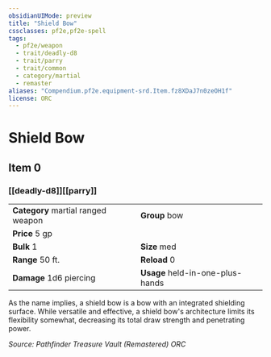 ```yaml
---
obsidianUIMode: preview
title: "Shield Bow"
cssclasses: pf2e,pf2e-spell
tags:
  - pf2e/weapon
  - trait/deadly-d8
  - trait/parry
  - trait/common
  - category/martial
  - remaster
aliases: "Compendium.pf2e.equipment-srd.Item.fz8XDaJ7n0zeOH1f"
license: ORC
---
```

# Shield Bow
## Item 0
### [[deadly-d8]][[parry]]

|  |  |
| -- | -- |
| **Category** martial ranged weapon | **Group** bow |
| **Price** 5 gp |  |
| **Bulk** 1 | **Size** med |
|**Range** 50 ft.| **Reload** 0|
| **Damage** 1d6 piercing  | **Usage** held-in-one-plus-hands |



As the name implies, a shield bow is a bow with an integrated shielding surface. While versatile and effective, a shield bow's architecture limits its flexibility somewhat, decreasing its total draw strength and penetrating power.

*Source: Pathfinder Treasure Vault (Remastered)*
*ORC*